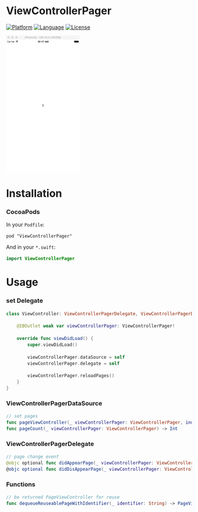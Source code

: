 # ViewControllerPager

[![Platform](http://img.shields.io/badge/platform-ios-blue.svg?style=flat
)](https://developer.apple.com/iphone/index.action)
[![Language](http://img.shields.io/badge/language-swift-brightgreen.svg?style=flat
)](https://developer.apple.com/swift)
[![License](http://img.shields.io/badge/license-MIT-lightgrey.svg?style=flat
)](http://mit-license.org)

<img src="./preview.gif" width="200" alt="Screenshot" />

# Installation
### CocoaPods
In your `Podfile`:
```
pod "ViewControllerPager"
```
And in your `*.swift`:
```swift
import ViewControllerPager
```

# Usage
### set Delegate
```swift
class ViewController: ViewControllerPagerDelegate, ViewControllerPagerDataSource {

    @IBOutlet weak var viewControllerPager: ViewControllerPager!

    override func viewDidLoad() {
        super.viewDidLoad()

        viewControllerPager.dataSource = self
        viewControllerPager.delegate = self

        viewControllerPager.reloadPages()
    }
}

```
### ViewControllerPagerDataSource
```swift
// set pages
func pageViewController(_ viewControllerPager: ViewControllerPager, index: Int) -> PageViewController?
func pageCount(_ viewControllerPager: ViewControllerPager) -> Int
```

### ViewControllerPagerDelegate
```swift
// page change event
@objc optional func didAppearPage(_ viewControllerPager: ViewControllerPager, index: Int)
@objc optional func didDisAppearPage(_ viewControllerPager: ViewControllerPager, index: Int)
```

### Functions
```swift
// be returned PageViewController for reuse
func dequeueReuseablePageWithIdentifier(_ identifier: String) -> PageViewController?
```
